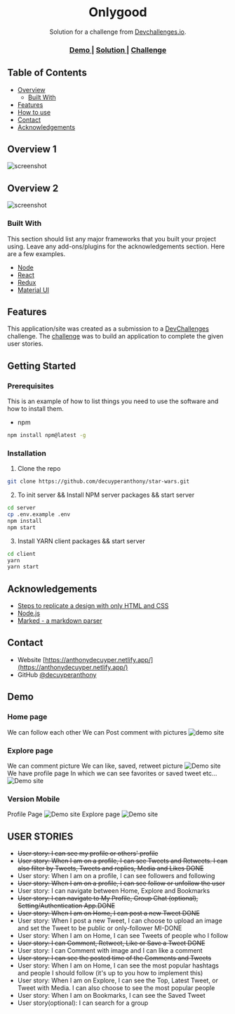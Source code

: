 




<h1 align="center">Onlygood</h1>

<div align="center">
   Solution for a challenge from  <a href="http://devchallenges.io" target="_blank">Devchallenges.io</a>.
</div>

<div align="center">
  <h3>
    <a href="https://{your-demo-link.your-domain}">
      Demo
    </a>
    <span> | </span>
    <a href="https://{your-url-to-the-solution}">
      Solution
    </a>
    <span> | </span>
    <a href="https://devchallenges.io/challenges/rleoQc34THclWx1cFFKH">
      Challenge
    </a>
  </h3>
</div>

<!-- TABLE OF CONTENTS -->

## Table of Contents

- [Overview](#overview)
  - [Built With](#built-with)
- [Features](#features)
- [How to use](#how-to-use)
- [Contact](#contact)
- [Acknowledgements](#acknowledgements)

<!-- OVERVIEW -->

## Overview 1

![screenshot](.github/img/tweeter2.png)
## Overview 2

![screenshot](.github/img/tweeter1.png)


### Built With
This section should list any major frameworks that you built your project using. Leave any add-ons/plugins for the acknowledgements section. Here are a few examples.
* [Node](https://nodejs.org/dist/latest-v12.x/docs/api/)
* [React](https://fr.reactjs.org/)
* [Redux](https://redux.js.org/)
* [Material UI](https://material-ui.com/)

## Features

<!-- List the features of your application or follow the template. Don't share the figma file here :) -->

This application/site was created as a submission to a [DevChallenges](https://devchallenges.io/challenges) challenge. The [challenge](https://devchallenges.io/challenges/rleoQc34THclWx1cFFKH) was to build an application to complete the given user stories.

<!-- GETTING STARTED -->
## Getting Started

### Prerequisites

This is an example of how to list things you need to use the software and how to install them.
* npm
```sh
npm install npm@latest -g
```

### Installation

1. Clone the repo
```sh
git clone https://github.com/decuyperanthony/star-wars.git
```

2. To init server && Install NPM server packages && start server
```sh
cd server
cp .env.example .env
npm install
npm start
```
3. Install YARN client packages && start server
```sh
cd client
yarn
yarn start
```

## Acknowledgements

<!-- This section should list any articles or add-ons/plugins that helps you to complete the project. This is optional but it will help you in the future. For example: -->

- [Steps to replicate a design with only HTML and CSS](https://devchallenges-blogs.web.app/how-to-replicate-design/)
- [Node.js](https://nodejs.org/)
- [Marked - a markdown parser](https://github.com/chjj/marked)

## Contact

- Website [https://anthonydecuyper.netlify.app/](https://anthonydecuyper.netlify.app/)
- GitHub [@decuyperanthony](https://github.com/decuyperanthony)


## Demo
### Home page
We can follow each other
We can Post comment with pictures
![demo site](tweeter1.png
)
### Explore page
We can comment picture
We can like, saved, retweet picture
![Demo site](tweeter3.png
)
We have profile page
In which we can see favorites or saved tweet etc...
![Demo site](tweeter2.png
)
### Version Mobile
Profile Page
![Demo site](mobile.png
)
Explore page
![Demo site](mobile2.png
)

## USER STORIES

- ~~User story: I can see my profile or others' profile~~
- ~~User story: When I am on a profile, I can see Tweets and Retweets. I can also filter by Tweets, Tweets and replies, Media and Likes DONE~~
- User story: When I am on a profile, I can see followers and following
- ~~User story: When I am on a profile, I can see follow or unfollow the user~~
- User story: I can navigate between Home, Explore and Bookmarks
- ~~User story: I can navigate to My Profile, Group Chat (optional), Setting/Authentication App.DONE~~
- ~~User story: When I am on Home, I can post a new Tweet DONE~~
- User story: When I post a new Tweet, I can choose to upload an image and set the Tweet to be public or only-follower MI-DONE
- User story: When I am on Home, I can see Tweets of people who I follow
- ~~User story: I can Comment, Retweet, Like or Save a Tweet DONE~~
- User story: I can Comment with image and I can like a comment
- ~~User story: I can see the posted time of the Comments and Tweets~~
- User story: When I am on Home, I can see the most popular hashtags and people I should follow (it's up to you how to implement this)
- User story: When I am on Explore, I can see the Top, Latest Tweet, or Tweet with Media. I can also choose to see the most popular people
- User story: When I am on Bookmarks, I can see the Saved Tweet
- User story(optional): I can search for a group